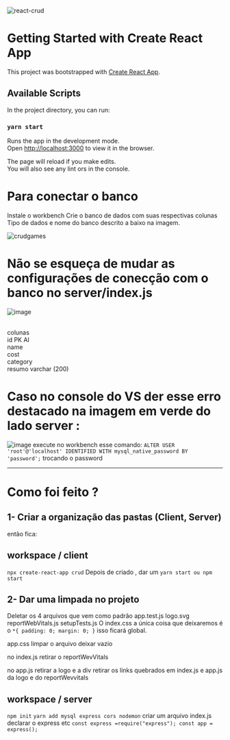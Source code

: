 


![react-crud](https://user-images.githubusercontent.com/37938486/171861719-4d3d2408-7a92-4462-bc71-785650e5e204.png)

# Getting Started with Create React App

This project was bootstrapped with [Create React App](https://github.com/facebook/create-react-app).

## Available Scripts

In the project directory, you can run:

### `yarn start`

Runs the app in the development mode.\
Open [http://localhost:3000](http://localhost:3000) to view it in the browser.

The page will reload if you make edits.\
You will also see any lint 
ors in the console.

# Para conectar o banco 
Instale o workbench 
Crie o banco de dados com suas respectivas colunas
Tipo de dados e nome do banco descrito a baixo na imagem.

![crudgames](https://user-images.githubusercontent.com/37938486/171411767-959a3dc7-9e40-4164-b90e-c2aa3fdefb84.png)

# Não se esqueça de mudar as configurações de conecção com o banco no server/index.js
![image](https://user-images.githubusercontent.com/37938486/172199715-a791b5e8-160a-4cfc-a21c-3d511325a216.png)

<br />
colunas <br />
id PK AI<br />
name<br />
cost<br />
category<br />
resumo varchar (200)<br />

# Caso no console do VS der esse erro destacado na imagem em verde do lado server :
![image](https://user-images.githubusercontent.com/37938486/172198561-d1394fec-635d-4cd3-b2bd-b7e76b6dc472.png)
execute no workbench esse comando: 
`ALTER USER 'root'@'localhost' IDENTIFIED WITH mysql_native_password BY 'password';`
trocando o password
 
______________________________________________________________________________________________________________________________

# Como foi feito ?

## 1- Criar a organização das pastas (Client, Server)
então fica: 
## workspace / client
`npx create-react-app crud`
Depois de criado , dar um 
`yarn start ou npm start`

## 2- Dar uma limpada no projeto
Deletar os 4 arquivos que vem como padrão
app.test.js
logo.svg
reportWebVitals.js
setupTests.js
O index.css a única coisa que deixaremos é o 
`*{
padding: 0;
margin: 0;
}`
isso ficará global.

app.css limpar o arquivo deixar vazio

no index.js 
retirar o reportWevVitals

no app.js retirar a logo e a div
retirar os links quebrados em index.js e app.js da logo e do reportWevvitals

## workspace / server

`npm init`
`yarn add mysql express cors nodemon`
criar um arquivo
 index.js
declarar o express etc
`const express =require("express");
const app = express();`









